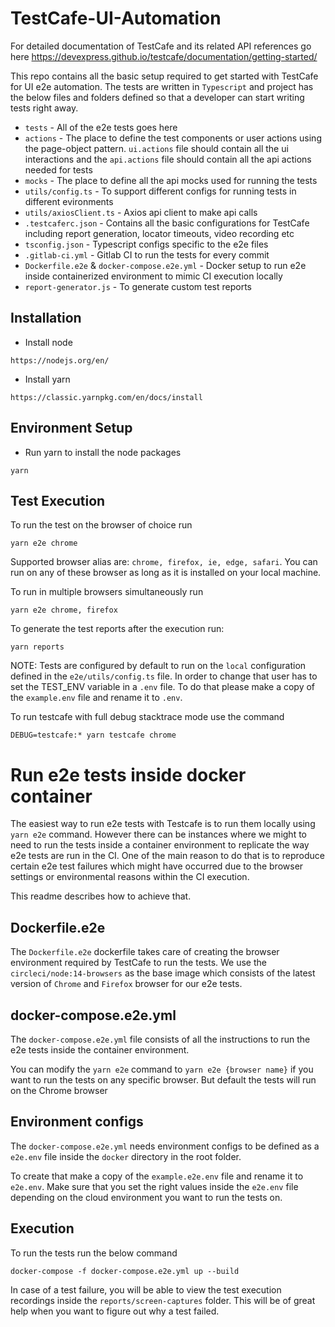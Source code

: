 # TestCafe-UI-Automation

For detailed documentation of TestCafe and its related API references go here https://devexpress.github.io/testcafe/documentation/getting-started/

This repo contains all the basic setup required to get started with TestCafe for UI e2e automation. The tests are written in `Typescript` and project has the below files and folders defined so that a developer can start writing tests right away.

- `tests` - All of the e2e tests goes here
- `actions` - The place to define the test components or user actions using the page-object pattern. `ui.actions` file should contain all the ui interactions and the `api.actions` file should contain all the api actions needed for tests
- `mocks` - The place to define all the api mocks used for running the tests
- `utils/config.ts` - To support different configs for running tests in different evironments
- `utils/axiosClient.ts` - Axios api client to make api calls
- `.testcaferc.json` - Contains all the basic configurations for TestCafe including report generation, locator timeouts, video recording etc
- `tsconfig.json` - Typescript configs specific to the e2e files
- `.gitlab-ci.yml` - Gitlab CI to run the tests for every commit
- `Dockerfile.e2e` & `docker-compose.e2e.yml` - Docker setup to run e2e inside containerized environment to mimic CI execution locally
- `report-generator.js` - To generate custom test reports

## Installation

- Install node

```
https://nodejs.org/en/
```

- Install yarn

```
https://classic.yarnpkg.com/en/docs/install
```

## Environment Setup

- Run yarn to install the node packages

```
yarn
```

## Test Execution

To run the test on the browser of choice run

```
yarn e2e chrome
```

Supported browser alias are: `chrome, firefox, ie, edge, safari`. You can run on any of these browser as long as it is installed on your local machine.

To run in multiple browsers simultaneously run

```
yarn e2e chrome, firefox
```

To generate the test reports after the execution run:

```
yarn reports
```

NOTE: Tests are configured by default to run on the `local` configuration defined in the `e2e/utils/config.ts` file. In order to change that user has to set the TEST_ENV variable in a `.env` file. To do that please make a copy of the `example.env` file and rename it to `.env`.

To run testcafe with full debug stacktrace mode use the command

```
DEBUG=testcafe:* yarn testcafe chrome
```

# Run e2e tests inside docker container

The easiest way to run e2e tests with Testcafe is to run them locally using `yarn e2e` command. However there can be instances where we might to need to run the tests inside a container environment to replicate the way e2e tests are run in the CI. One of the main reason to do that is to reproduce certain e2e test failures which might have occurred due to the browser settings or environmental reasons within the CI execution.

This readme describes how to achieve that.

## Dockerfile.e2e

The `Dockerfile.e2e` dockerfile takes care of creating the browser environment required by TestCafe to run the tests. We use the `circleci/node:14-browsers` as the base image which consists of the latest version of `Chrome` and `Firefox` browser for our e2e tests.

## docker-compose.e2e.yml

The `docker-compose.e2e.yml` file consists of all the instructions to run the e2e tests inside the container environment.

You can modify the `yarn e2e` command to `yarn e2e {browser name}` if you want to run the tests on any specific browser. But default the tests will run on the Chrome browser

## Environment configs

The `docker-compose.e2e.yml` needs environment configs to be defined as a `e2e.env` file inside the `docker` directory in the root folder.

To create that make a copy of the `example.e2e.env` file and rename it to `e2e.env`. Make sure that you set the right values inside the `e2e.env` file depending on the cloud environment you want to run the tests on.

## Execution

To run the tests run the below command

```
docker-compose -f docker-compose.e2e.yml up --build
```

In case of a test failure, you will be able to view the test execution recordings inside the `reports/screen-captures` folder. This will be of great help when you want to figure out why a test failed.
